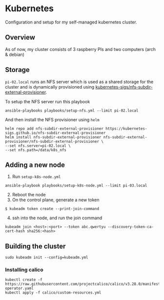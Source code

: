 # Kubernetes
Configuration and setup for my self-managed kubernetes cluster.

## Overview
As of now, my cluster consists of 3 raspberry PIs and two computers (arch & debian)

## Storage

`pi-02.local` runs an NFS server which is used as a shared storage for the cluster and is dynamically provisioned using [kubernetes-sigs/nfs-subdir-external-provisioner](https://github.com/kubernetes-sigs/nfs-subdir-external-provisioner).

To setup the NFS server run this playbook
```
ansible-playbooks playbooks/setup-nfs.yml --limit pi-02.local
```
And then install the NFS provisioner using `helm`

```
helm repo add nfs-subdir-external-provisioner https://kubernetes-sigs.github.io/nfs-subdir-external-provisioner
helm install nfs-subdir-external-provisioner nfs-subdir-external-provisioner/nfs-subdir-external-provisioner \
--set nfs.server=pi-02.local \
--set nfs.path=/data/k8s_nfs
```

## Adding a new node
1. Run `setup-k8s-node.yml`
```
ansible-playbook playbooks/setup-k8s-node.yml --limit pi-03.local
```
2. Reboot the node
3. On the control plane, generate a new token
```
$ kubeadm token create --print-join-command
```
4. ssh into the node, and run the join command
```
kubeadm join <host>:<port> --token abc.qwertyu --discovery-token-ca-cert-hash sha256:<hash>
```


## Building the cluster
```
sudo kubeadm init --config=kubeadm.yml
```

### Installing calico
```
kubectl create -f https://raw.githubusercontent.com/projectcalico/calico/v3.28.0/manifests/tigera-operator.yaml
kubectl apply -f calico/custom-resources.yml
```
